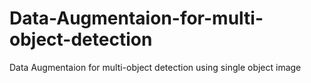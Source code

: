 # Data-Augmentaion-for-multi-object-detection
Data Augmentaion for multi-object detection using single object image
